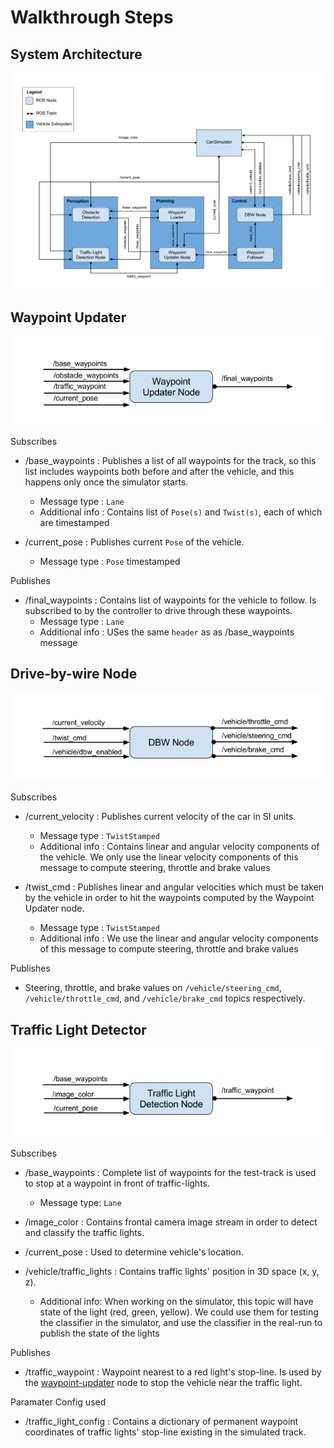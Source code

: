 # Walkthrough Steps

## System Architecture

![system_arch](./resources/system-arch.png)

## Waypoint Updater

![waypoint_updater_node](./resources/waypoint-updater-node.png)

Subscribes

* /base_waypoints : Publishes a list of all waypoints for the track, so this list includes waypoints both before and after the vehicle, and this happens only once the simulator starts.
    * Message type : `Lane`
    * Additional info : Contains list of `Pose(s)` and `Twist(s)`, each of which are timestamped  

* /current_pose : Publishes current `Pose` of the vehicle.
    * Message type : `Pose` timestamped

Publishes

* /final_waypoints : Contains list of waypoints for the vehicle to follow. Is subscribed
to by the controller to drive through these waypoints.
    * Message type : `Lane`
    * Additional info : USes the same `header` as as /base_waypoints message


## Drive-by-wire Node

![dbw_node](./resources/dbw-node.png)

Subscribes

* /current_velocity : Publishes current velocity of the car in SI units. 
    * Message type : `TwistStamped`
    * Additional info : Contains linear and angular velocity components of the vehicle.
    We only use the linear velocity components of this message to compute steering, throttle and brake values

* /twist_cmd : Publishes linear and angular velocities which must be taken by the vehicle in order 
to hit the waypoints computed by the Waypoint Updater node.
    * Message type : `TwistStamped`
    * Additional info : We use the linear and angular velocity components of this message to compute steering, throttle and brake values

Publishes

* Steering, throttle, and brake values on `/vehicle/steering_cmd`, `/vehicle/throttle_cmd`, and `/vehicle/brake_cmd` topics respectively.


## Traffic Light Detector 

![tl_detector](./resources/tl-detector-node.png)

Subscribes

* /base_waypoints : Complete list of waypoints for the test-track is used to stop at a waypoint in front of traffic-lights.
    * Message type: `Lane`

* /image_color : Contains frontal camera image stream in order to detect and classify the traffic lights.

* /current_pose : Used to determine vehicle's location.

* /vehicle/traffic_lights : Contains traffic lights' position in 3D space (x, y, z).
    * Additional info: When working on the simulator, this topic will have state of the light (red, green, yellow). We could use them for testing the classifier in the simulator, and use the classifier in the real-run to publish the state of the lights

Publishes

* /traffic_waypoint : Waypoint nearest to a red light's stop-line. Is used by the [waypoint-updater](#waypoint-updater) node to stop the vehicle near the traffic light.

Paramater Config used

* /traffic_light_config : Contains a dictionary of permanent waypoint coordinates of traffic lights' stop-line existing in the simulated track.